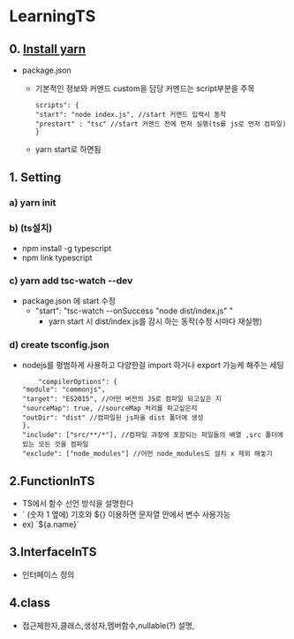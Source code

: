 # LearningTS

## 0.   [Install yarn](https://hello-bryan.tistory.com/94)   
-   package.json
    -   기본적인 정보와 커멘드 custom을 담당 커멘드는 script부분을 주목


            scripts": {
            "start": "node index.js", //start 커맨드 입력시 동작
            "prestart" : "tsc" //start 커맨드 전에 먼저 실행(ts를 js로 먼저 컴파일)
            }
    -   yarn start로 하면됨
##  1.  Setting

### a) yarn init
### b) (ts설치)
-   npm install -g typescript
-   npm link typescript
### c) yarn add tsc-watch --dev
-   package.json 에 start 수정
    -   "start": "tsc-watch --onSuccess \"node dist/index.js\" "
        -  yarn start 시 dist/index.js를 감시 하는 동작(수정 시마다 재실행)
### d) create tsconfig.json

-   nodejs를 평범하게 사용하고 다양한걸 import 하거나 export 가능케 해주는 세팅
        
            "compilerOptions": {
        "module": "commonjs", 
        "target": "ES2015", //어떤 버전의 JS로 컴파일 되고싶은 지
        "sourceMap": true, //sourceMap 처리를 하고싶은지
        "outDir": "dist" //컴파일된 js파을 dist 폴더에 생성
        },
        "include": ["src/**/*"], //컴파일 과정에 포함되는 파일들의 배열 ,src 폴더에 있는 모든 것을 컴파일
        "exclude": ["node_modules"] //어떤 node_modules도 설치 x 제외 해놓기

## 2.FunctionInTS
-   TS에서 함수 선언 방식을 설명한다
-    ` (숫자 1 옆에) 기호와 ${} 이용하면 문자열 안에서 변수 사용가능
-    ex) \`${a.name}`

## 3.InterfaceInTS
-   인터페이스 정의

## 4.class
-   접근제한자,클래스,생성자,멤버함수,nullable(?) 설명,